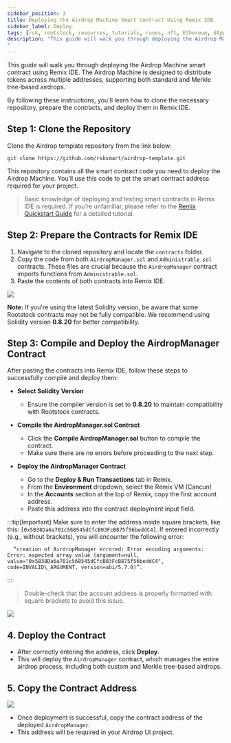 ```yaml
---
sidebar_position: 3
title: Deploying the Airdrop Machine Smart Contract Using Remix IDE
sidebar_label: Deploy
tags: [rsk, rootstock, resources, tutorials, runes, nft, Ethereum, dApps, smart contracts, airdrop]
description: "This guide will walk you through deploying the Airdrop Machine smart contract using Remix IDE. The Airdrop Machine is designed to distribute tokens across multiple addresses, supporting both standard and Merkle tree-based airdrops. 
"
---
```

This guide will walk you through deploying the Airdrop Machine smart contract using Remix IDE. The Airdrop Machine is designed to distribute tokens across multiple addresses, supporting both standard and Merkle tree-based airdrops. 

By following these instructions, you'll learn how to clone the necessary repository, prepare the contracts, and deploy them in Remix IDE.

## **Step 1: Clone the Repository**

Clone the Airdrop template repository from the link below:
```
git clone https://github.com/rsksmart/airdrop-template.git
```

This repository contains all the smart contract code you need to deploy the Airdrop Machine. You’ll use this code to get the smart contract address required for your project.

> Basic knowledge of deploying and testing smart contracts in Remix IDE is required. If you’re unfamiliar, please refer to the [Remix Quickstart Guide](https://dev.rootstock.io/developers/quickstart/remix/) for a detailed tutorial.

## **Step 2: Prepare the Contracts for Remix IDE**

1. Navigate to the cloned repository and locate the `contracts` folder.  
2. Copy the code from both `AirdropManager.sol` and `Administrable.sol` contracts. These files are crucial because the `AirdropManager` contract imports functions from `Administrable.sol`.  
3. Paste the contents of both contracts into Remix IDE.

<img src="/img/resources/runes/airdrop/prepare-contract-for-remix.png"/>

**Note:** If you're using the latest Solidity version, be aware that some Rootstock contracts may not be fully compatible. We recommend using Solidity version **0.8.20** for better compatibility.

## **Step 3: Compile and Deploy the AirdropManager Contract**

After pasting the contracts into Remix IDE, follow these steps to successfully compile and deploy them: 

* **Select Solidity Version**

  * Ensure the compiler version is set to **0.8.20** to maintain compatibility with Rootstock contracts.

* **Compile the AirdropManager.sol Contract**

  * Click the **Compile AirdropManager.sol** button to compile the contract.  
  * Make sure there are no errors before proceeding to the next step.

* **Deploy the AirdropManager Contract**

  * Go to the **Deploy & Run Transactions** tab in Remix.  
  * From the **Environment** dropdown, select the Remix VM (Cancun)  
  * In the **Accounts** section at the top of Remix, copy the first account address.  
  * Paste this address into the contract deployment input field.  

:::tip[Important]
Make sure to enter the address inside square brackets, like this: `[0x5B38Da6a701c568545dCfcB03FcB875f56beddC4]`. If entered incorrectly 
(e.g., without brackets), you will encounter the following error:  

```
  “creation of AirdropManager errored: Error encoding arguments: Error: expected array value (argument=null, value="0x5B38Da6a701c568545dCfcB03FcB875f56beddC4", code=INVALID\_ARGUMENT, version=abi/5.7.0)”. 
```
:::
  
> Double-check that the account address is properly formatted with square brackets to avoid this issue.

<img src="/img/resources/runes/airdrop/Deploy-the-AirdropManager-Contract.png"/>

## **4\. Deploy the Contract**

* After correctly entering the address, click **Deploy**.  
* This will deploy the `AirdropManager` contract, which manages the entire airdrop process, including both custom and Merkle tree-based airdrops.

## **5\. Copy the Contract Address**

<img src="/img/resources/runes/airdrop/Copy-the-Contract-Address.png"/>

* Once deployment is successful, copy the contract address of the deployed `AirdropManager`.  
* This address will be required in your Airdrop UI project.


